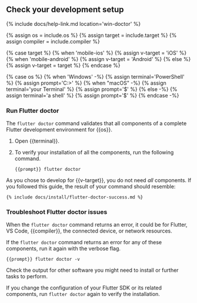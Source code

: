 ## Check your development setup

{% include docs/help-link.md location='win-doctor' %}

{% assign os = include.os %}
{% assign target = include.target %}
{% assign compiler = include.compiler %}

{% case target %}
{% when 'mobile-ios' %}
   {% assign v-target = 'iOS' %}
{% when 'mobile-android' %}
   {% assign v-target = 'Android' %}
{% else %}
   {% assign v-target = target %}
{% endcase %}

{% case os %}
{% when 'Windows' -%}
   {% assign terminal='PowerShell' %}
   {% assign prompt='C:\>' %}
{% when "macOS" -%}
   {% assign terminal='your Terminal' %}
   {% assign prompt='$' %}
{% else -%}
   {% assign terminal='a shell' %}
   {% assign prompt='$' %}
{% endcase -%}

### Run Flutter doctor

The `flutter doctor` command validates that all components of a
complete Flutter development environment for {{os}}.

1. Open {{terminal}}.

1. To verify your installation of all the components,
   run the following command.

   ```console
   {{prompt}} flutter doctor
   ```

As you chose to develop for {{v-target}},
you do not need _all_ components.
If you followed this guide, the result of your command should resemble:

```console
{% include docs/install/flutter-doctor-success.md %}
```

### Troubleshoot Flutter doctor issues

When the `flutter doctor` command returns an error, it could be for Flutter,
VS Code, {{compiler}}, the connected device, or network resources.

If the `flutter doctor` command returns an error for any of these components,
run it again with the verbose flag.

```console
{{prompt}} flutter doctor -v
```

Check the output for other software you might need to install
or further tasks to perform.

If you change the configuration of your Flutter SDK or its related components,
run `flutter doctor` again to verify the installation.
